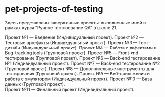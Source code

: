 # pet-projects-of-testing
Здесь представлены завершенные проекты, выполненные мной в рамках курса "Ручное тестирование QA" в школе 21.

Проект №1 — Введение (Индивидуальный проект). 
Проект №2 — Тестовые артефакты (Индивидуальный проект). 
Проект №3 — Тест-дизайн (Индивидуальный проект). 
Проект №4 — Работа с дефектами и Bug-tracking tools (Групповой проект).
Проект №5 — Front-end тестирование (Групповой проект).
Проект №6 — Back-end тестирование №1 (Индивидуальный проект).
Проект №7 — Back-end тестирование №2 (Групповой проект).
Проект №8 — Дополнительные инструменты для тестирования (Групповой проект).
Проект №9 — Веб-приложения и работа с эмулятором (Индивидуальный проект).
Проект №10 — База данных (Групповой проект).  
Проект №11 — Финальный проект (Индивидуальный проект).
